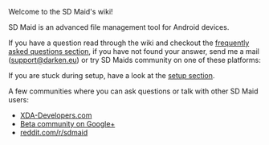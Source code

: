 Welcome to the SD Maid's wiki!

SD Maid is an advanced file management tool for Android devices.

If you have a question read through the wiki and checkout the [frequently asked questions section](https://github.com/d4rken/sdmaid-public/wiki/Frequently-Asked-Questions), if you have not found your answer, send me a mail (support@darken.eu) or try SD Maids community on one of these platforms:

If you are stuck during setup, have a look at the [setup section](https://github.com/d4rken/sdmaid-public/wiki/Setup).

A few communities where you can ask questions or talk with other SD Maid users:
* [XDA-Developers.com](http://forum.xda-developers.com/showthread.php?t=1013063)
* [Beta community on Google+](https://plus.google.com/u/0/b/116634499773478773276/communities/100352490623212021708)
* [reddit.com/r/sdmaid](https://www.reddit.com/r/sdmaid/) 
